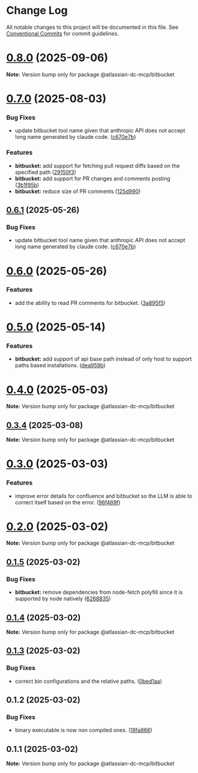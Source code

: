 # Change Log

All notable changes to this project will be documented in this file.
See [Conventional Commits](https://conventionalcommits.org) for commit guidelines.

# [0.8.0](https://github.com/b1ff/atlassian-dc-mcp/compare/v0.7.0...v0.8.0) (2025-09-06)

**Note:** Version bump only for package @atlassian-dc-mcp/bitbucket





# [0.7.0](https://github.com/b1ff/atlassian-dc-mcp/compare/v0.6.0...v0.7.0) (2025-08-03)


### Bug Fixes

* update bitbucket tool name given that anthropic API does not accept long name generated by claude code. ([c670e7b](https://github.com/b1ff/atlassian-dc-mcp/commit/c670e7ba8e4c509cb486f72fedf012509e9234d2))


### Features

* **bitbucket:** add support for fetching pull request diffs based on the specified path ([29150f3](https://github.com/b1ff/atlassian-dc-mcp/commit/29150f32f37966e47bda3d4e322fef4923bf7df3))
* **bitbucket:** add support for PR changes and comments posting ([3b1f95b](https://github.com/b1ff/atlassian-dc-mcp/commit/3b1f95bcc3731cc787ffb76cfce710e980e1cb58))
* **bitbucket:** reduce size of PR comments ([125d990](https://github.com/b1ff/atlassian-dc-mcp/commit/125d9907eb1b7b81256e66b86b602ccc472e1200))





## [0.6.1](https://github.com/b1ff/atlassian-dc-mcp/compare/v0.6.0...v0.6.1) (2025-05-26)


### Bug Fixes

* update bitbucket tool name given that anthropic API does not accept long name generated by claude code. ([c670e7b](https://github.com/b1ff/atlassian-dc-mcp/commit/c670e7ba8e4c509cb486f72fedf012509e9234d2))





# [0.6.0](https://github.com/b1ff/atlassian-dc-mcp/compare/v0.5.0...v0.6.0) (2025-05-26)


### Features

* add the ability to read PR comments for bitbucket. ([3a895f5](https://github.com/b1ff/atlassian-dc-mcp/commit/3a895f5e353b62fb71985ea14d6b57a24740662b))





# [0.5.0](https://github.com/b1ff/atlassian-dc-mcp/compare/v0.3.4...v0.5.0) (2025-05-14)


### Features

* **bitbucket:** add support of api base path instead of only host to support paths based installations. ([dea959b](https://github.com/b1ff/atlassian-dc-mcp/commit/dea959bf64493a90a9a5058db6bf80c462de2ee7))





# [0.4.0](https://github.com/b1ff/atlassian-dc-mcp/compare/v0.3.4...v0.4.0) (2025-05-03)

**Note:** Version bump only for package @atlassian-dc-mcp/bitbucket





## [0.3.4](https://github.com/b1ff/atlassian-dc-mcp/compare/v0.3.3...v0.3.4) (2025-03-08)

**Note:** Version bump only for package @atlassian-dc-mcp/bitbucket





# [0.3.0](https://github.com/b1ff/atlassian-dc-mcp/compare/v0.2.1...v0.3.0) (2025-03-03)


### Features

* improve error details for confluence and bitbucket so the LLM is able to correct itself based on the error. ([96f469f](https://github.com/b1ff/atlassian-dc-mcp/commit/96f469f6562c38f7460a4e13096b7f55d45acc1c))





# [0.2.0](https://github.com/b1ff/atlassian-dc-mcp/compare/v0.1.6...v0.2.0) (2025-03-02)

**Note:** Version bump only for package @atlassian-dc-mcp/bitbucket





## [0.1.5](https://github.com/b1ff/atlassian-dc-mcp/compare/v0.1.4...v0.1.5) (2025-03-02)


### Bug Fixes

* **bitbucket:** remove dependencies from node-fetch polyfill since it is supported by node natively ([6268835](https://github.com/b1ff/atlassian-dc-mcp/commit/6268835a4ef80009b78f42dca073a04e0aca61e4))





## [0.1.4](https://github.com/b1ff/atlassian-dc-mcp/compare/v0.1.3...v0.1.4) (2025-03-02)

**Note:** Version bump only for package @atlassian-dc-mcp/bitbucket





## [0.1.3](https://github.com/b1ff/atlassian-dc-mcp/compare/v0.1.2...v0.1.3) (2025-03-02)


### Bug Fixes

* correct bin configurations and the relative paths. ([0bed1aa](https://github.com/b1ff/atlassian-dc-mcp/commit/0bed1aa86e94a1d0d589b43d1c50fad55025eb2c))





## 0.1.2 (2025-03-02)


### Bug Fixes

* binary executable is now non compiled ones. ([18fa866](https://github.com/b1ff/atlassian-dc-mcp/commit/18fa8661d71e3b1246f35869bec0acefe7ac2df5))





## 0.1.1 (2025-03-02)

**Note:** Version bump only for package @atlassian-dc-mcp/bitbucket
